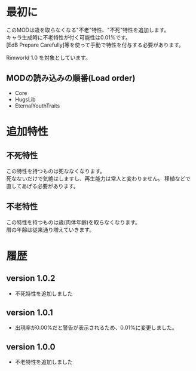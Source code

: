 # 最初に
このMODは歳を取らなくなる"不老"特性、"不死"特性を追加します。  
キャラ生成時に不老特性が付く可能性は0.01%です。  
[EdB Prepare Carefully]等を使って手動で特性を付与する必要があります。  

Rimworld 1.0 を対象としています。  

## MODの読み込みの順番(Load order)
- Core  
- HugsLib  
- EternalYouthTraits

# 追加特性
## 不死特性
この特性を持つものは死ななくなります。   
死なないだけで気絶はしますし、再生能力は常人と変わりません。
移植などで直してあげる必要があります。   

## 不老特性
この特性を持つものは歳(肉体年齢)を取らなくなります。   
暦の年齢は従来通り増えていきます。   

# 履歴
## version 1.0.2
- 不死特性を追加しました  

## version 1.0.1
- 出現率が0.00%だと警告が表示されるため、0.01%に変更しました。  

## version 1.0.0
- 不老特性を追加しました  

